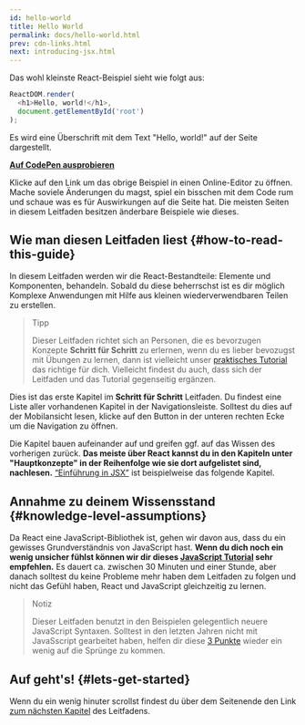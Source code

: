 ```yaml
---
id: hello-world
title: Hello World
permalink: docs/hello-world.html
prev: cdn-links.html
next: introducing-jsx.html
---
```


Das wohl kleinste React-Beispiel sieht wie folgt aus:

```js
ReactDOM.render(
  <h1>Hello, world!</h1>,
  document.getElementById('root')
);
```

Es wird eine Überschrift mit dem Text "Hello, world!" auf der Seite dargestellt.

**[Auf CodePen ausprobieren](codepen://hello-world)**

Klicke auf den Link um das obrige Beispiel in einen Online-Editor zu öffnen.
Mache soviele Änderungen du magst, spiel ein bisschen mit dem Code rum und schaue was es für Auswirkungen auf die Seite hat.
Die meisten Seiten in diesem Leitfaden besitzen änderbare Beispiele wie dieses.


## Wie man diesen Leitfaden liest {#how-to-read-this-guide}

In diesem Leitfaden werden wir die React-Bestandteile: Elemente und Komponenten, behandeln.
Sobald du diese beherrschst ist es dir möglich Komplexe Anwendungen mit Hilfe aus kleinen wiederverwendbaren Teilen zu erstellen.

>Tipp
>
>Dieser Leitfaden richtet sich an Personen, die es bevorzugen Konzepte **Schritt für Schritt** zu erlernen, wenn du es lieber bevozugst
>mit Übungen zu lernen, dann ist vielleicht unser [praktisches Tutorial](/tutorial/tutorial.html) das richtige für dich.
>Vielleicht findest du auch, dass sich der Leitfaden und das Tutorial gegenseitig ergänzen.

Dies ist das erste Kapitel im **Schritt für Schritt** Leitfaden. Du findest eine Liste aller vorhandenen Kapitel in der Navigationsleiste.
Solltest du dies auf der Mobilansicht lesen, klicke auf den Button in der unteren rechten Ecke um die Navigation zu öffnen.

Die Kapitel bauen aufeinander auf und greifen ggf. auf das Wissen des vorherigen zurück. **Das meiste über React kannst du in den Kapiteln unter "Hauptkonzepte" in der Reihenfolge wie sie dort aufgelistet sind, nachlesen.** [“Einführung in JSX”](/docs/introducing-jsx.html) ist beispielweise das folgende Kapitel.

## Annahme zu deinem Wissensstand {#knowledge-level-assumptions}

Da React eine JavaScript-Bibliothek ist, gehen wir davon aus, dass du ein gewisses Grundverständnis von JavaScript hast.
**Wenn du dich noch ein wenig unsicher fühlst können wir dir dieses [JavaScript Tutorial](https://developer.mozilla.org/de/docs/Web/JavaScript/Eine_Wiedereinfuehrung_in_JavaScript) sehr empfehlen.**
Es dauert ca. zwischen 30 Minuten und einer Stunde, aber danach solltest du keine Probleme mehr haben dem Leitfaden zu folgen
und nicht das Gefühl haben, React und JavaScript gleichzeitig zu lernen.

>Notiz
>
>Dieser Leitfaden benutzt in den Beispielen gelegentlich neuere JavaScript Syntaxen. Solltest in den letzten Jahren nicht mit JavaSscript
>gearbeitet haben, helfen dir diese [3 Punkte](https://gist.github.com/gaearon/683e676101005de0add59e8bb345340c) wieder ein wenig auf die Sprünge zu kommen.

## Auf geht's! {#lets-get-started}

Wenn du ein wenig hinuter scrollst findest du über dem Seitenende
den Link [zum nächsten Kapitel](/docs/introducing-jsx.html) des Leitfadens.
